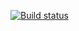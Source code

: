 [![Build status](https://ci.appveyor.com/api/projects/status/j6mbhq7a2txfknsa?svg=true)](https://ci.appveyor.com/project/juliauzbemb/math)
